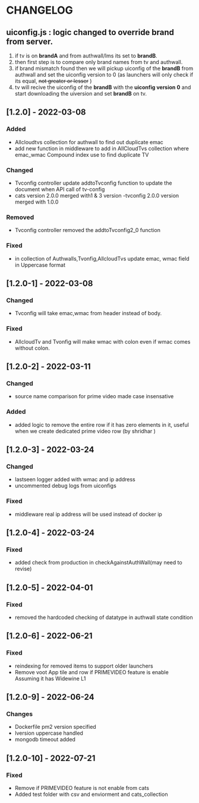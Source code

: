 # CHANGELOG

## uiconfig.js : logic changed to override brand from server.

1. if tv is on **brandA** and from authwall/lms its set to **brandB**.
2. then first step is to compare only brand names from tv and authwall.
3. if brand mismatch found then we will pickup uiconfig of the **brandB** from authwall and set the uiconfig version to 0 (as launchers will only check if its equal,  ~~not  greater or lesser~~ )
4. tv will recive the uiconfig of the **brandB** with the **uiconfig version 0** and start downloading the uiversion and set **brandB** on tv.

## [1.2.0] - 2022-03-08
### Added
- Allcloudtvs collection for authwall to find out duplicate emac
- add new function in middleware to add in AllCloudTvs collection where emac_wmac Compound index use to find duplicate TV
### Changed
- Tvconfig controller update addtoTvconfig function to update the document when API call of     tv-config
- cats version 2.0.0 merged with1 & 3 version
-tvconfig 2.0.0 version merged with 1.0.0
### Removed
- Tvconfig controller removed the addtoTvconfig2_0 function 

### Fixed
- in collection of Authwalls,Tvonfig,AllcloudTvs update emac, wmac field in Uppercase format

## [1.2.0-1] - 2022-03-08
### Changed
- Tvconfig will take emac,wmac from header instead of body.
### Fixed
- AllcloudTv and Tvonfig will make wmac with colon even if wmac comes without colon.

## [1.2.0-2] - 2022-03-11
### Changed
- source name comparison for prime video made case insensative
### Added
- added logic to remove the entire row if it has zero elements in it, useful when we create dedicated prime video row (by shridhar )


## [1.2.0-3] - 2022-03-24
### Changed
- lastseen logger added with wmac and ip address
- uncommented debug logs from uiconfigs
### Fixed
- middleware real ip address will be used instead of docker ip

## [1.2.0-4] - 2022-03-24
### Fixed
- added check from production in checkAgainstAuthWall(may need to revise)

## [1.2.0-5] - 2022-04-01
### Fixed
- removed the hardcoded checking of datatype in authwall state condition

## [1.2.0-6] - 2022-06-21
### Fixed
- reindexing for removed items  to support older launchers
- Remove voot App tile and row if PRIMEVIDEO feature is enable Assuming it has Widewine L1


## [1.2.0-9] - 2022-06-24
### Changes
- Dockerfile pm2 version specified
- lversion uppercase handled
- mongodb timeout added

## [1.2.0-10] - 2022-07-21
### Fixed
- Remove if PRIMEVIDEO feature is not enable from cats
- Added test folder with csv and enviorment and cats_collection 